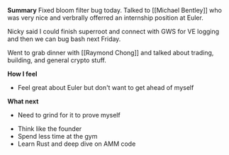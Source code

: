 **Summary**
Fixed bloom filter bug today. Talked to [[Michael Bentley]] who was very nice and verbrally offerred an internship position at Euler. 

Nicky said I could finish superroot and connect with GWS for VE logging and then we can bug bash next Friday.

Went to grab dinner with [[Raymond Chong]] and talked about trading, building, and general crypto stuff. 

**How I feel**
- Feel great about Euler but don't want to get ahead of myself

**What next**
* Need to grind for it to prove myself
- Think like the founder
- Spend less time at the gym
- Learn Rust and deep dive on AMM code